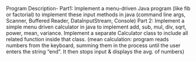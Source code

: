 Program Description- Part1: Implement a menu-driven Java program (like fib or factorial) to implement these input methods in java (command line args, Scanner, Buffered Reader, DataInputStream, Console)
Part 2:  Implement a simple menu driven calculator in java to implement add, sub, mul, div, sqrt, power, mean, variance. Implement a separate Calculator class to include all related function inside that class. (mean calculation: program reads numbers from the keyboard, summing them in the process until the user enters the string “end”. It then stops input & displays the avg. of numbers)

